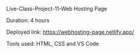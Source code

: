 Live-Class-Project-11-Web Hosting Page

Duration: 4 hours

Deployed link: https://webhosting-page.netlify.app/



Tools used: HTML, CSS and VS Code
